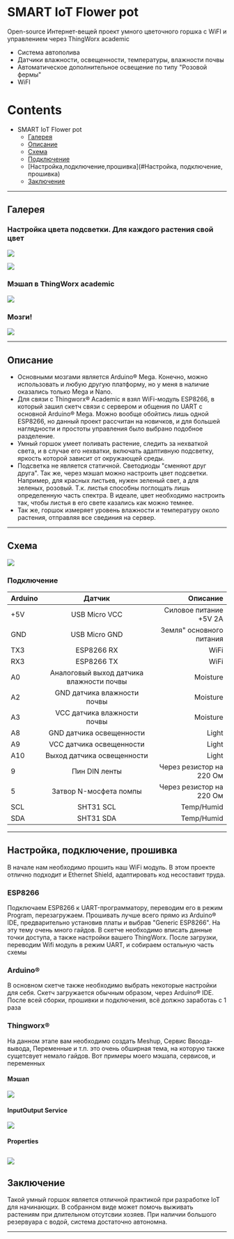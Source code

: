 # SMART IoT Flower pot
Open-source Интернет-вещей проект умного цветочного горшка с WiFI и управлением через ThingWorx academic


- Система автополива
- Датчики влажности, освещенности, температуры, влажности почвы
- Автоматическое дополнительное освещение по типу "Розовой фермы"
- WiFI

# Contents
- SMART IoT Flower pot
  - [Галерея](#Галерея)
  - [Описание](#Описание)
  - [Схема](#Схема)
   - [Подключение](#Подключение)
  - [Настройка,подключение,прошивка](#Настройка, подключение, прошивка)
  - [Заключение](#Заключение)

------------


## Галерея
### Настройка цвета подсветки. Для каждого растения свой цвет
![](https://raw.github.com/XxOinvizioNxX/SMART_flowerpot/master/Images/Preview-1.jpg)

![](https://raw.github.com/XxOinvizioNxX/SMART_flowerpot/master/Images/Preview-2.jpg)

### Мэшап в ThingWorx academic
![](https://raw.github.com/XxOinvizioNxX/SMART_flowerpot/master/Images/Meshup.png)

### Мозги!
![](https://raw.github.com/XxOinvizioNxX/SMART_flowerpot/master/Images/Hardware.jpg)


------------


## Описание
- Основными мозгами является Arduino® Mega. Конечно, можно использовать и любую другую платформу, но у меня в наличие оказались только Mega и Nano.
- Для связи с Thingworx® Academic я взял WiFi-модуль ESP8266, в который зашил скетч связи с сервером и общения по UART с основной Arduino® Mega. Можно вообще обойтись лишь одной ESP8266, но данный проект рассчитан на новичков, и для большей наглядности и простоты управления было выбрано подобное разделение.
- Умный горшок умеет поливать растение, следить за нехваткой света, и в случае его нехватки, включать адаптивную подсветку, яркость которой зависит от окружающей среды. 
- Подсветка не является статичной. Светодиоды "сменяют друг друга". Так же, через мэшап можно настроить цвет подсветки. Например, для красных листьев, нужен зеленый свет, а для зеленых, розовый. Т.к. листья способны поглощать лишь определенную часть спектра. В идеале, цвет необходимо настроить так, чтобы листья в его свете казались как можно темнее.
- Так же, горшок измеряет уровень влажности и температуру около растения, отправляя все свединия на сервер.


------------


## Схема

![](https://raw.github.com/XxOinvizioNxX/SMART_flowerpot/master/Images/MainScheme.jpg)

### Подключение
                    
| Arduino  | Датчик  | Описание |
| :------------ |:---------------:| -----:|
| +5V      | USB Micro VCC | Силовое питание +5V 2A |
| GND     | USB Micro GND |   Земля" основного питания |
| TX3 | ESP8266 RX        |    WiFi |
| RX3 | ESP8266 TX        |    WiFi |
| A0 | Аналоговый выход датчика влажности почвы   |  Moisture   |
| A2 | GND датчика влажности почвы   |  Moisture    |
| A3 | VCC датчика влажности почвы   |  Moisture   |
| A8 | GND датчика освещенности   |   Light  |
| A9 | VCC датчика освещенности   |  Light   |
| A10 | Выход датчика освещенности   |   Light  |
| 9 |  Пин DIN ленты   | Через резистор на 220 Ом   |
| 5 |  Затвор N-мосфета помпы   | Через резистор на 220 Ом   |
| SCL |  SHT31 SCL   | Temp/Humid   |
| SDA |  SHT31 SDA  | Temp/Humid   |
                    



------------

## Настройка, подключение, прошивка
В начале нам необходимо прошить наш WiFi модуль. В этом проекте отлично подходит и Ethernet Shield, адаптировать код несоставит труда.

### ESP8266
Подключаем ESP8266 к UART-программатору, переводим его в режим Program, перезагружаем. Прошивать лучше всего прямо из Arduino® IDE, предварительно установив платы и выбрав "Generic ESP8266". На эту тему очень много гайдов.
В скетче необходимо вписать данные точки доступа, а также настройки вашего ThingWorx. После загрузки, переводим Wifi модуль в режим UART, и собираем остальную часть схемы

### Arduino®
В основном скетче также необходимо выбрать некоторые настройки для себя. Скетч загружается обычным образом, через Arduino® IDE. После всей сборки, прошивки и подключения, всё должно заработаь с 1 раза

### Thingworx®
На данном этапе вам необходимо создать Meshup, Сервис Ввоода-вывода, Переменные и т.п. это очень обширная тема, на которую также сущетсвует немало гайдов. Вот примеры моего мэшапа, сервисов, и переменных

#### Мэшап
![](https://raw.github.com/XxOinvizioNxX/SMART_flowerpot/master/Images/Meshup.png)

#### InputOutput Service
![](https://raw.github.com/XxOinvizioNxX/SMART_flowerpot/master/Images/InputOutputService.png)

#### Properties
![](https://raw.github.com/XxOinvizioNxX/SMART_flowerpot/master/Images/Properties.png)
------------
## Заключение
Такой умный горшок является отличной практикой при разработке IoT для начинающих. В собранном виде может помочь выживать растениям при длительном отсутсвии хозяев. При наличии большого резервуара с водой, система достаточно автономна.

------------

